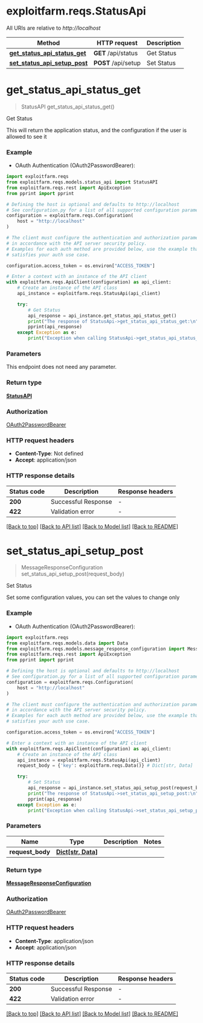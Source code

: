 # exploitfarm.reqs.StatusApi

All URIs are relative to *http://localhost*

Method | HTTP request | Description
------------- | ------------- | -------------
[**get_status_api_status_get**](StatusApi.md#get_status_api_status_get) | **GET** /api/status | Get Status
[**set_status_api_setup_post**](StatusApi.md#set_status_api_setup_post) | **POST** /api/setup | Set Status


# **get_status_api_status_get**
> StatusAPI get_status_api_status_get()

Get Status

This will return the application status, and the configuration if the user is allowed to see it

### Example

* OAuth Authentication (OAuth2PasswordBearer):

```python
import exploitfarm.reqs
from exploitfarm.reqs.models.status_api import StatusAPI
from exploitfarm.reqs.rest import ApiException
from pprint import pprint

# Defining the host is optional and defaults to http://localhost
# See configuration.py for a list of all supported configuration parameters.
configuration = exploitfarm.reqs.Configuration(
    host = "http://localhost"
)

# The client must configure the authentication and authorization parameters
# in accordance with the API server security policy.
# Examples for each auth method are provided below, use the example that
# satisfies your auth use case.

configuration.access_token = os.environ["ACCESS_TOKEN"]

# Enter a context with an instance of the API client
with exploitfarm.reqs.ApiClient(configuration) as api_client:
    # Create an instance of the API class
    api_instance = exploitfarm.reqs.StatusApi(api_client)

    try:
        # Get Status
        api_response = api_instance.get_status_api_status_get()
        print("The response of StatusApi->get_status_api_status_get:\n")
        pprint(api_response)
    except Exception as e:
        print("Exception when calling StatusApi->get_status_api_status_get: %s\n" % e)
```



### Parameters

This endpoint does not need any parameter.

### Return type

[**StatusAPI**](StatusAPI.md)

### Authorization

[OAuth2PasswordBearer](../README.md#OAuth2PasswordBearer)

### HTTP request headers

 - **Content-Type**: Not defined
 - **Accept**: application/json

### HTTP response details

| Status code | Description | Response headers |
|-------------|-------------|------------------|
**200** | Successful Response |  -  |
**422** | Validation error |  -  |

[[Back to top]](#) [[Back to API list]](../README.md#documentation-for-api-endpoints) [[Back to Model list]](../README.md#documentation-for-models) [[Back to README]](../README.md)

# **set_status_api_setup_post**
> MessageResponseConfiguration set_status_api_setup_post(request_body)

Set Status

Set some configuration values, you can set the values to change only

### Example

* OAuth Authentication (OAuth2PasswordBearer):

```python
import exploitfarm.reqs
from exploitfarm.reqs.models.data import Data
from exploitfarm.reqs.models.message_response_configuration import MessageResponseConfiguration
from exploitfarm.reqs.rest import ApiException
from pprint import pprint

# Defining the host is optional and defaults to http://localhost
# See configuration.py for a list of all supported configuration parameters.
configuration = exploitfarm.reqs.Configuration(
    host = "http://localhost"
)

# The client must configure the authentication and authorization parameters
# in accordance with the API server security policy.
# Examples for each auth method are provided below, use the example that
# satisfies your auth use case.

configuration.access_token = os.environ["ACCESS_TOKEN"]

# Enter a context with an instance of the API client
with exploitfarm.reqs.ApiClient(configuration) as api_client:
    # Create an instance of the API class
    api_instance = exploitfarm.reqs.StatusApi(api_client)
    request_body = {'key': exploitfarm.reqs.Data()} # Dict[str, Data] | 

    try:
        # Set Status
        api_response = api_instance.set_status_api_setup_post(request_body)
        print("The response of StatusApi->set_status_api_setup_post:\n")
        pprint(api_response)
    except Exception as e:
        print("Exception when calling StatusApi->set_status_api_setup_post: %s\n" % e)
```



### Parameters


Name | Type | Description  | Notes
------------- | ------------- | ------------- | -------------
 **request_body** | [**Dict[str, Data]**](Data.md)|  | 

### Return type

[**MessageResponseConfiguration**](MessageResponseConfiguration.md)

### Authorization

[OAuth2PasswordBearer](../README.md#OAuth2PasswordBearer)

### HTTP request headers

 - **Content-Type**: application/json
 - **Accept**: application/json

### HTTP response details

| Status code | Description | Response headers |
|-------------|-------------|------------------|
**200** | Successful Response |  -  |
**422** | Validation error |  -  |

[[Back to top]](#) [[Back to API list]](../README.md#documentation-for-api-endpoints) [[Back to Model list]](../README.md#documentation-for-models) [[Back to README]](../README.md)

